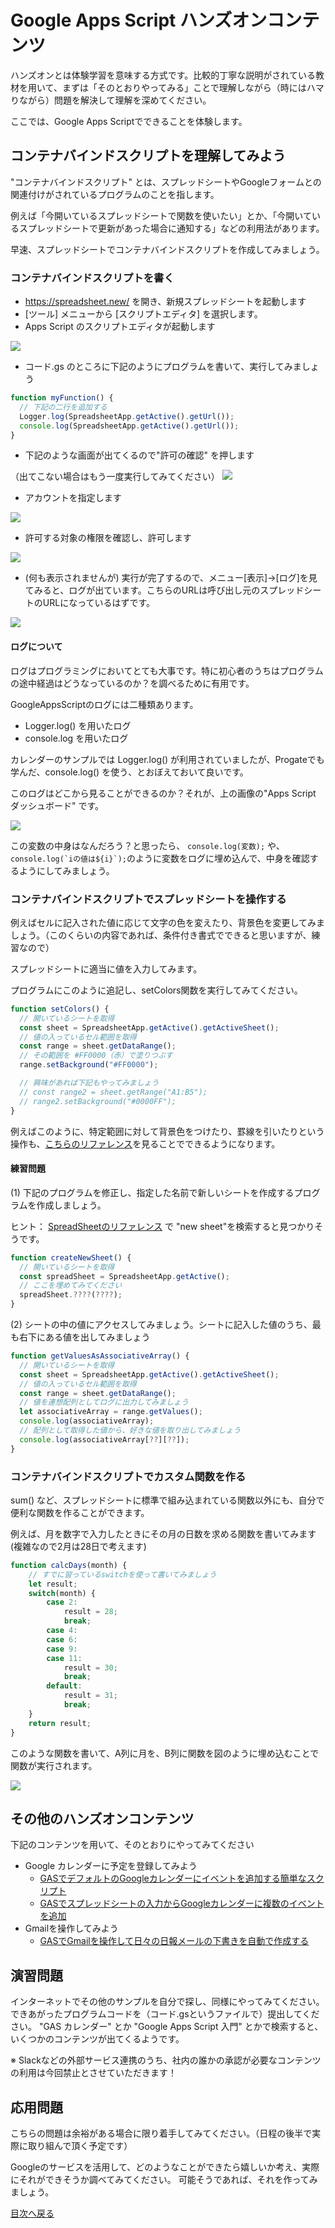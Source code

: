 # Google Apps Script ハンズオンコンテンツ

ハンズオンとは体験学習を意味する方式です。比較的丁寧な説明がされている教材を用いて、まずは「そのとおりやってみる」ことで理解しながら（時にはハマりながら）問題を解決して理解を深めてください。

ここでは、Google Apps Scriptでできることを体験します。

## コンテナバインドスクリプトを理解してみよう

"コンテナバインドスクリプト" とは、スプレッドシートやGoogleフォームとの関連付けがされているプログラムのことを指します。

例えば「今開いているスプレッドシートで関数を使いたい」とか、「今開いているスプレッドシートで更新があった場合に通知する」などの利用法があります。

早速、スプレッドシートでコンテナバインドスクリプトを作成してみましょう。

### コンテナバインドスクリプトを書く
 
- https://spreadsheet.new/ を開き、新規スプレッドシートを起動します
- [ツール] メニューから [スクリプトエディタ] を選択します。
- Apps Script のスクリプトエディタが起動します

![](./img/editor-init.jpg)

- コード.gs のところに下記のようにプログラムを書いて、実行してみましょう

```js
function myFunction() {
  // 下記の二行を追加する
  Logger.log(SpreadsheetApp.getActive().getUrl());
  console.log(SpreadsheetApp.getActive().getUrl());
}
```

- 下記のような画面が出てくるので"許可の確認" を押します

（出てこない場合はもう一度実行してみてください）
![](./img/許可の確認.jpg)

- アカウントを指定します

![](./img/google-auth.jpg)

- 許可する対象の権限を確認し、許可します

![](./img/spreadsheet-auth.jpg)

- (何も表示されませんが) 実行が完了するので、メニュー[表示]->[ログ]を見てみると、ログが出ています。こちらのURLは呼び出し元のスプレッドシートのURLになっているはずです。

![](./img/result-log.jpg)


#### ログについて

ログはプログラミングにおいてとても大事です。特に初心者のうちはプログラムの途中経過はどうなっているのか？を調べるために有用です。

GoogleAppsScriptのログには二種類あります。

- Logger.log() を用いたログ
- console.log を用いたログ

カレンダーのサンプルでは Logger.log() が利用されていましたが、Progateでも学んだ、console.log() を使う、とおぼえておいて良いです。

このログはどこから見ることができるのか？それが、上の画像の"Apps Script ダッシュボード" です。

![](./img/dashboard-log.jpg)

この変数の中身はなんだろう？と思ったら、 `console.log(変数);` や、 ``console.log(`iの値は${i}`);``のように変数をログに埋め込んで、中身を確認するようにしてみましょう。

### コンテナバインドスクリプトでスプレッドシートを操作する

例えばセルに記入された値に応じて文字の色を変えたり、背景色を変更してみましょう。（このくらいの内容であれば、条件付き書式でできると思いますが、練習なので）

スプレッドシートに適当に値を入力してみます。

プログラムにこのように追記し、setColors関数を実行してみてください。

```js
function setColors() {
  // 開いているシートを取得
  const sheet = SpreadsheetApp.getActive().getActiveSheet();
  // 値の入っているセル範囲を取得
  const range = sheet.getDataRange();
  // その範囲を #FF0000（赤）で塗りつぶす
  range.setBackground("#FF0000");

  // 興味があれば下記もやってみましょう
  // const range2 = sheet.getRange("A1:B5");
  // range2.setBackground("#0000FF");
}
```
例えばこのように、特定範囲に対して背景色をつけたり、罫線を引いたりという操作も、[こちらのリファレンス](https://developers.google.com/apps-script/reference/spreadsheet/range)を見ることでできるようになります。

#### 練習問題

(1) 下記のプログラムを修正し、指定した名前で新しいシートを作成するプログラムを作成しましょう。

ヒント： [SpreadSheetのリファレンス](https://developers.google.com/apps-script/reference/spreadsheet/spreadsheet) で "new sheet"を検索すると見つかりそうです。

```js
function createNewSheet() {
  // 開いているシートを取得
  const spreadSheet = SpreadsheetApp.getActive();
  // ここを埋めてみてください
  spreadSheet.????(????);
}
```

(2) シートの中の値にアクセスしてみましょう。シートに記入した値のうち、最も右下にある値を出してみましょう

```js
function getValuesAsAssociativeArray() {
  // 開いているシートを取得
  const sheet = SpreadsheetApp.getActive().getActiveSheet();
  // 値の入っているセル範囲を取得
  const range = sheet.getDataRange();
  // 値を連想配列としてログに出力してみましょう
  let associativeArray = range.getValues();
  console.log(associativeArray);
  // 配列として取得した値から、好きな値を取り出してみましょう
  console.log(associativeArray[??][??]);
}
```

### コンテナバインドスクリプトでカスタム関数を作る

sum() など、スプレッドシートに標準で組み込まれている関数以外にも、自分で便利な関数を作ることができます。

例えば、月を数字で入力したときにその月の日数を求める関数を書いてみます(複雑なので2月は28日で考えます)

```js
function calcDays(month) {
    // すでに習っているswitchを使って書いてみましょう
    let result;
    switch(month) {
        case 2:
            result = 28;
            break;
        case 4:
        case 6:
        case 9:
        case 11:
            result = 30;
            break;
        default:
            result = 31;
            break;
    }
    return result;
}
```

このような関数を書いて、A列に月を、B列に関数を図のように埋め込むことで関数が実行されます。

![](./img/calcdays.jpg)


## その他のハンズオンコンテンツ

下記のコンテンツを用いて、そのとおりにやってみてください
- Google カレンダーに予定を登録してみよう
    - [GASでデフォルトのGoogleカレンダーにイベントを追加する簡単なスクリプト](https://tonari-it.com/gas-default-calendar-create-event/)
    - [GASでスプレッドシートの入力からGoogleカレンダーに複数のイベントを追加](https://tonari-it.com/gas-calendar-create-events-spreadsheet/)
- Gmailを操作してみよう
    - [GASでGmailを操作して日々の日報メールの下書きを自動で作成する](https://tonari-it.com/gas-gmail-create-draft/)

## 演習問題

インターネットでその他のサンプルを自分で探し、同様にやってみてください。できあがったプログラムコードを（コード.gsというファイルで）提出してください。
"GAS カレンダー" とか "Google Apps Script 入門" とかで検索すると、いくつかのコンテンツが出てくるようです。

※ Slackなどの外部サービス連携のうち、社内の誰かの承認が必要なコンテンツの利用は今回禁止とさせていただきます！



## 応用問題

こちらの問題は余裕がある場合に限り着手してみてください。（日程の後半で実際に取り組んで頂く予定です）

Googleのサービスを活用して、どのようなことができたら嬉しいか考え、実際にそれができそうか調べてみてください。
可能そうであれば、それを作ってみましょう。

[目次へ戻る](../)
